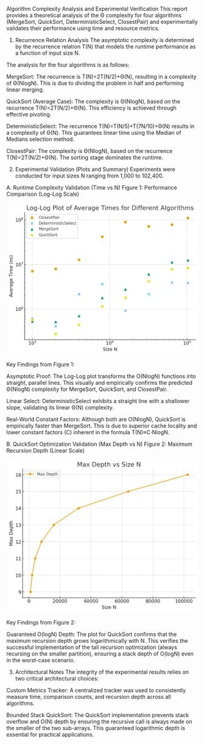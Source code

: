 Algorithm Complexity Analysis and Experimental Verification
This report provides a theoretical analysis of the Θ complexity for four algorithms (MergeSort, QuickSort, DeterministicSelect, ClosestPair) and experimentally validates their performance using time and resource metrics.

1. Recurrence Relation Analysis
   The asymptotic complexity is determined by the recurrence relation T(N) that models the runtime performance as a function of input size N.

The analysis for the four algorithms is as follows:

MergeSort: The recurrence is T(N)=2T(N/2)+Θ(N), resulting in a complexity of Θ(NlogN). This is due to dividing the problem in half and performing linear merging.

QuickSort (Average Case): The complexity is Θ(NlogN), based on the recurrence T(N)=2T(N/2)+Θ(N). This efficiency is achieved through effective pivoting.

DeterministicSelect: The recurrence T(N)=T(N/5)+T(7N/10)+Θ(N) results in a complexity of Θ(N). This guarantees linear time using the Median of Medians selection method.

ClosestPair: The complexity is Θ(NlogN), based on the recurrence T(N)=2T(N/2)+Θ(N). The sorting stage dominates the runtime.

2. Experimental Validation (Plots and Summary)
   Experiments were conducted for input sizes N ranging from 1,000 to 102,400.

A. Runtime Complexity Validation (Time vs N)
Figure 1: Performance Comparison (Log-Log Scale)

![output.png](imgs/output.png)

Key Findings from Figure 1:

Asymptotic Proof: The Log-Log plot transforms the O(NlogN) functions into straight, parallel lines. This visually and empirically confirms the predicted Θ(NlogN) complexity for MergeSort, QuickSort, and ClosestPair.

Linear Select: DeterministicSelect exhibits a straight line with a shallower slope, validating its linear Θ(N) complexity.

Real-World Constant Factors: Although both are O(NlogN), QuickSort is empirically faster than MergeSort. This is due to superior cache locality and lower constant factors (C) inherent in the formula T(N)≈C⋅NlogN.

B. QuickSort Optimization Validation (Max Depth vs N)
Figure 2: Maximum Recursion Depth (Linear Scale)

![output (2).png](imgs/output%20%282%29.png)

Key Findings from Figure 2:

Guaranteed O(logN) Depth: The plot for QuickSort confirms that the maximum recursion depth grows logarithmically with N. This verifies the successful implementation of the tail recursion optimization (always recursing on the smaller partition), ensuring a stack depth of O(logN) even in the worst-case scenario.

3. Architectural Notes
   The integrity of the experimental results relies on two critical architectural choices:

Custom Metrics Tracker: A centralized tracker was used to consistently measure time, comparison counts, and recursion depth across all algorithms.

Bounded Stack QuickSort: The QuickSort implementation prevents stack overflow and O(N) depth by ensuring the recursive call is always made on the smaller of the two sub-arrays. This guaranteed logarithmic depth is essential for practical applications.